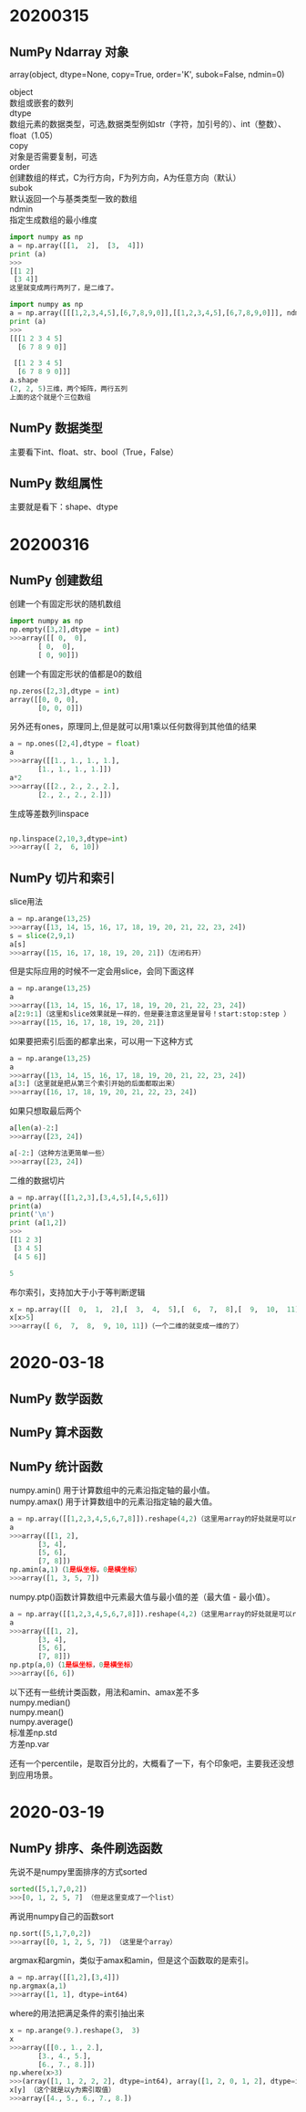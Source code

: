 # 20200315
## NumPy Ndarray 对象 

array(object, dtype=None, copy=True, order='K', subok=False, ndmin=0) <br>

object <br>
数组或嵌套的数列 <br>
dtype <br>
数组元素的数据类型，可选,数据类型例如str（字符，加引号的）、int（整数）、float（1.05） <br>
copy <br>
对象是否需要复制，可选 <br>
order <br>
创建数组的样式，C为行方向，F为列方向，A为任意方向（默认） <br>
subok <br>
默认返回一个与基类类型一致的数组 <br>
ndmin <br>
指定生成数组的最小维度 <br>


```python
import numpy as np 
a = np.array([[1,  2],  [3,  4]])  
print (a)
>>>
[[1 2]
 [3 4]]
这里就变成两行两列了，是二维了。

import numpy as np 
a = np.array([[[1,2,3,4,5],[6,7,8,9,0]],[[1,2,3,4,5],[6,7,8,9,0]]], ndmin = 3, dtype=int)  
print (a)
>>>
[[[1 2 3 4 5]
  [6 7 8 9 0]]

 [[1 2 3 4 5]
  [6 7 8 9 0]]]
a.shape
(2, 2, 5)三维，两个矩阵，两行五列
上面的这个就是个三位数组

```

## NumPy 数据类型
主要看下int、float、str、bool（True，False）

 
## NumPy 数组属性 

主要就是看下：shape、dtype

# 20200316 
## NumPy 创建数组 
创建一个有固定形状的随机数组
```python
import numpy as np 
np.empty([3,2],dtype = int)
>>>array([[ 0,  0],
       [ 0,  0],
       [ 0, 90]])
```

创建一个有固定形状的值都是0的数组
```python
np.zeros([2,3],dtype = int)
array([[0, 0, 0],
       [0, 0, 0]])
```
另外还有ones，原理同上,但是就可以用1乘以任何数得到其他值的结果
```python
a = np.ones([2,4],dtype = float)
a
>>>array([[1., 1., 1., 1.],
       [1., 1., 1., 1.]])
a*2
>>>array([[2., 2., 2., 2.],
       [2., 2., 2., 2.]])
```   
生成等差数列linspace
```python

np.linspace(2,10,3,dtype=int)
>>>array([ 2,  6, 10])
```


## NumPy 切片和索引
slice用法 
```python
a = np.arange(13,25)
>>>array([13, 14, 15, 16, 17, 18, 19, 20, 21, 22, 23, 24])
s = slice(2,9,1)
a[s]
>>>array([15, 16, 17, 18, 19, 20, 21])（左闭右开）
```
但是实际应用的时候不一定会用slice，会同下面这样
```python
a = np.arange(13,25)
a
>>>array([13, 14, 15, 16, 17, 18, 19, 20, 21, 22, 23, 24])
a[2:9:1]（这里和slice效果就是一样的，但是要注意这里是冒号！start:stop:step ）
>>>array([15, 16, 17, 18, 19, 20, 21])
```

如果要把索引后面的都拿出来，可以用一下这种方式
```python
a = np.arange(13,25)
a
>>>array([13, 14, 15, 16, 17, 18, 19, 20, 21, 22, 23, 24])
a[3:]（这里就是把从第三个索引开始的后面都取出来）
>>>array([16, 17, 18, 19, 20, 21, 22, 23, 24])
```
如果只想取最后两个
```python
a[len(a)-2:]
>>>array([23, 24])

a[-2:]（这种方法更简单一些）
>>>array([23, 24])
```

二维的数据切片

```python
a = np.array([[1,2,3],[3,4,5],[4,5,6]])  
print(a)
print('\n')
print (a[1,2])  
>>>
[[1 2 3]
 [3 4 5]
 [4 5 6]]

5


```

布尔索引，支持加大于小于等判断逻辑
```python
x = np.array([[  0,  1,  2],[  3,  4,  5],[  6,  7,  8],[  9,  10,  11]])
x[x>5]
>>>array([ 6,  7,  8,  9, 10, 11])（一个二维的就变成一维的了）

```

# 2020-03-18

## NumPy 数学函数 

## NumPy 算术函数 

## NumPy 统计函数 
numpy.amin() 用于计算数组中的元素沿指定轴的最小值。<br>
numpy.amax() 用于计算数组中的元素沿指定轴的最大值。
```python
a = np.array([[1,2,3,4,5,6,7,8]]).reshape(4,2)（这里用array的好处就是可以reshape一下）
a
>>>array([[1, 2],
       [3, 4],
       [5, 6],
       [7, 8]])
np.amin(a,1)（1是纵坐标，0是横坐标）
>>>array([1, 3, 5, 7])
```
numpy.ptp()函数计算数组中元素最大值与最小值的差（最大值 - 最小值）。
```python
a = np.array([[1,2,3,4,5,6,7,8]]).reshape(4,2)（这里用array的好处就是可以reshape一下）
a
>>>array([[1, 2],
       [3, 4],
       [5, 6],
       [7, 8]])
np.ptp(a,0)（1是纵坐标，0是横坐标）
>>>array([6, 6])
```

以下还有一些统计类函数，用法和amin、amax差不多<br>
numpy.median()<br>
numpy.mean()<br>
numpy.average()<br>
标准差np.std<br>
方差np.var<br>

还有一个percentile，是取百分比的，大概看了一下，有个印象吧，主要我还没想到应用场景。

# 2020-03-19
## NumPy 排序、条件刷选函数


先说不是numpy里面排序的方式sorted
```python
sorted([5,1,7,0,2])
>>>[0, 1, 2, 5, 7] （但是这里变成了一个list）
```
再说用numpy自己的函数sort
```python
np.sort([5,1,7,0,2])
>>>array([0, 1, 2, 5, 7]) （这里是个array）
```
argmax和argmin，类似于amax和amin，但是这个函数取的是索引。
```python
a = np.array([[1,2],[3,4]])
np.argmax(a,1)
>>>array([1, 1], dtype=int64)
```

where的用法把满足条件的索引抽出来
```python
x = np.arange(9.).reshape(3,  3)
x
>>>array([[0., 1., 2.],
       [3., 4., 5.],
       [6., 7., 8.]])
np.where(x>3)
>>>(array([1, 1, 2, 2, 2], dtype=int64), array([1, 2, 0, 1, 2], dtype=int64))（这里得到的都是索引）
x[y] （这个就是以y为索引取值）
>>>array([4., 5., 6., 7., 8.])
```

